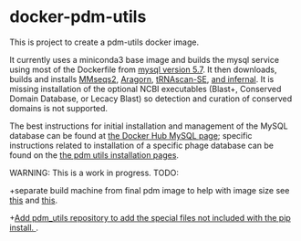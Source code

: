 # docker-pdm-utils

This is project to create a pdm-utils docker image.

It currently uses a miniconda3 base image and builds the mysql service using most of the Dockerfile from 
[mysql version 5.7](https://github.com/docker-library/mysql/tree/master/5.7). 
It then downloads, builds and installs 
[MMseqs2](https://github.com/soedinglab/mmseqs2), 
[Aragorn](http://130.235.244.92/ARAGORN/), 
[tRNAscan-SE](http://trna.ucsc.edu/), 
[and infernal](http://eddylab.org/infernal/). 
It is missing installation of the optional NCBI executables (Blast+, Conserved Domain Database, or Lecacy Blast) 
so detection and curation of conserved domains is not supported. 

The best instructions for initial installation and management of the MySQL database can be found at 
[the Docker Hub MySQL page](https://hub.docker.com/_/mysql); specific instructions related to installation of
a specific phage database can be found on the 
 [the pdm utils installation pages](https://pdm-utils.readthedocs.io/en/latest/installation.html).

WARNING: This is a work in progress. TODO: 

+separate build machine from final pdm image to help with image size 
see [this](https://forums.docker.com/t/best-practices-for-git-clone-make-etc-via-dockerfile-run/79152) and 
[this](https://docs.docker.com/develop/develop-images/multistage-build/). 

+[Add pdm_utils repository to add the special files not included with the pip install. ](https://pdm-utils.readthedocs.io/en/latest/installation/install_pdm_utils_repo.html#install-pdm-utils-repo).
